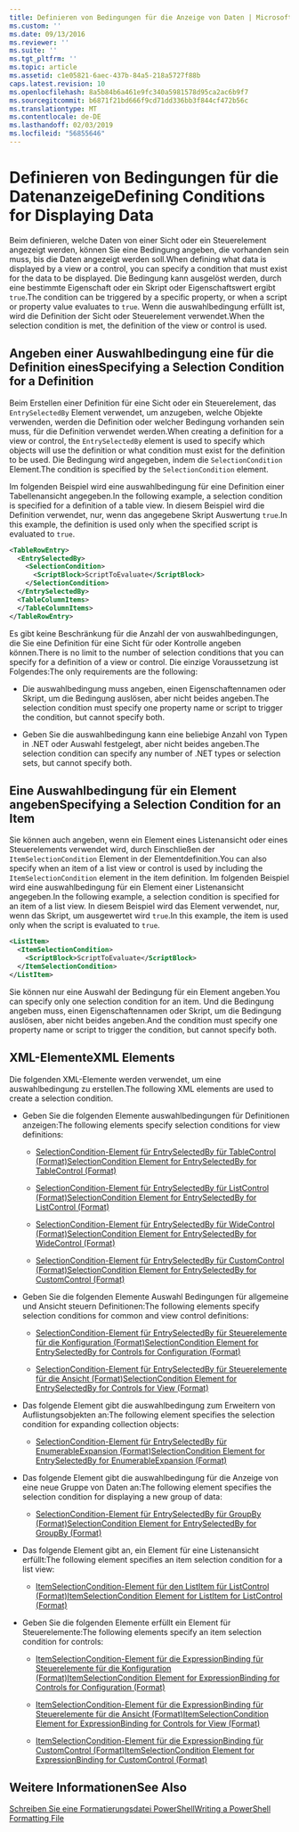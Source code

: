 ```yaml
---
title: Definieren von Bedingungen für die Anzeige von Daten | Microsoft-Dokumentation
ms.custom: ''
ms.date: 09/13/2016
ms.reviewer: ''
ms.suite: ''
ms.tgt_pltfrm: ''
ms.topic: article
ms.assetid: c1e05821-6aec-437b-84a5-218a5727f88b
caps.latest.revision: 10
ms.openlocfilehash: 8a5b84b6a461e9fc340a5981578d95ca2ac6b9f7
ms.sourcegitcommit: b6871f21bd666f9cd71dd336bb3f844cf472b56c
ms.translationtype: MT
ms.contentlocale: de-DE
ms.lasthandoff: 02/03/2019
ms.locfileid: "56855646"
---
```

# <a name="defining-conditions-for-displaying-data"></a><span data-ttu-id="6f880-102">Definieren von Bedingungen für die Datenanzeige</span><span class="sxs-lookup"><span data-stu-id="6f880-102">Defining Conditions for Displaying Data</span></span>

<span data-ttu-id="6f880-103">Beim definieren, welche Daten von einer Sicht oder ein Steuerelement angezeigt werden, können Sie eine Bedingung angeben, die vorhanden sein muss, bis die Daten angezeigt werden soll.</span><span class="sxs-lookup"><span data-stu-id="6f880-103">When defining what data is displayed by a view or a control, you can specify a condition that must exist for the data to be displayed.</span></span> <span data-ttu-id="6f880-104">Die Bedingung kann ausgelöst werden, durch eine bestimmte Eigenschaft oder ein Skript oder Eigenschaftswert ergibt `true`.</span><span class="sxs-lookup"><span data-stu-id="6f880-104">The condition can be triggered by a specific property, or when a script or property value evaluates to `true`.</span></span> <span data-ttu-id="6f880-105">Wenn die auswahlbedingung erfüllt ist, wird die Definition der Sicht oder Steuerelement verwendet.</span><span class="sxs-lookup"><span data-stu-id="6f880-105">When the selection condition is met, the definition of the view or control is used.</span></span>

## <a name="specifying-a-selection-condition-for-a-definition"></a><span data-ttu-id="6f880-106">Angeben einer Auswahlbedingung eine für die Definition eines</span><span class="sxs-lookup"><span data-stu-id="6f880-106">Specifying a Selection Condition for a Definition</span></span>

<span data-ttu-id="6f880-107">Beim Erstellen einer Definition für eine Sicht oder ein Steuerelement, das `EntrySelectedBy` Element verwendet, um anzugeben, welche Objekte verwenden, werden die Definition oder welcher Bedingung vorhanden sein muss, für die Definition verwendet werden.</span><span class="sxs-lookup"><span data-stu-id="6f880-107">When creating a definition for a view or control, the `EntrySelectedBy` element is used to specify which objects will use the definition or what condition must exist for the definition to be used.</span></span> <span data-ttu-id="6f880-108">Die Bedingung wird angegeben, indem die `SelectionCondition` Element.</span><span class="sxs-lookup"><span data-stu-id="6f880-108">The condition is specified by the `SelectionCondition` element.</span></span>

<span data-ttu-id="6f880-109">Im folgenden Beispiel wird eine auswahlbedingung für eine Definition einer Tabellenansicht angegeben.</span><span class="sxs-lookup"><span data-stu-id="6f880-109">In the following example, a selection condition is specified for a definition of a table view.</span></span> <span data-ttu-id="6f880-110">In diesem Beispiel wird die Definition verwendet, nur, wenn das angegebene Skript Auswertung `true`.</span><span class="sxs-lookup"><span data-stu-id="6f880-110">In this example, the definition is used only when the specified script is evaluated to `true`.</span></span>

```xml
<TableRowEntry>
  <EntrySelectedBy>
    <SelectionCondition>
      <ScriptBlock>ScriptToEvaluate</ScriptBlock>
    </SelectionCondition>
  </EntrySelectedBy>
  <TableColumnItems>
  </TableColumnItems>
</TableRowEntry>

```

<span data-ttu-id="6f880-111">Es gibt keine Beschränkung für die Anzahl der von auswahlbedingungen, die Sie eine Definition für eine Sicht für oder Kontrolle angeben können.</span><span class="sxs-lookup"><span data-stu-id="6f880-111">There is no limit to the number of selection conditions that you can specify for a definition of a view or control.</span></span> <span data-ttu-id="6f880-112">Die einzige Voraussetzung ist Folgendes:</span><span class="sxs-lookup"><span data-stu-id="6f880-112">The only requirements are the following:</span></span>

- <span data-ttu-id="6f880-113">Die auswahlbedingung muss angeben, einen Eigenschaftennamen oder Skript, um die Bedingung auslösen, aber nicht beides angeben.</span><span class="sxs-lookup"><span data-stu-id="6f880-113">The selection condition must specify one property name or script to trigger the condition, but cannot specify both.</span></span>

- <span data-ttu-id="6f880-114">Geben Sie die auswahlbedingung kann eine beliebige Anzahl von Typen in .NET oder Auswahl festgelegt, aber nicht beides angeben.</span><span class="sxs-lookup"><span data-stu-id="6f880-114">The selection condition can specify any number of .NET types or selection sets, but cannot specify both.</span></span>

## <a name="specifying-a-selection-condition-for-an-item"></a><span data-ttu-id="6f880-115">Eine Auswahlbedingung für ein Element angeben</span><span class="sxs-lookup"><span data-stu-id="6f880-115">Specifying a Selection Condition for an Item</span></span>

<span data-ttu-id="6f880-116">Sie können auch angeben, wenn ein Element eines Listenansicht oder eines Steuerelements verwendet wird, durch Einschließen der `ItemSelectionCondition` Element in der Elementdefinition.</span><span class="sxs-lookup"><span data-stu-id="6f880-116">You can also specify when an item of a list view or control is used by including the `ItemSelectionCondition` element in the item definition.</span></span> <span data-ttu-id="6f880-117">Im folgenden Beispiel wird eine auswahlbedingung für ein Element einer Listenansicht angegeben.</span><span class="sxs-lookup"><span data-stu-id="6f880-117">In the following example, a selection condition is specified for an item of a list view.</span></span> <span data-ttu-id="6f880-118">In diesem Beispiel wird das Element verwendet, nur, wenn das Skript, um ausgewertet wird `true`.</span><span class="sxs-lookup"><span data-stu-id="6f880-118">In this example, the item is used only when the script is evaluated to `true`.</span></span>

```xml
<ListItem>
  <ItemSelectionCondition>
    <ScriptBlock>ScriptToEvaluate</ScriptBlock>
  </ItemSelectionCondition>
</ListItem>

```

<span data-ttu-id="6f880-119">Sie können nur eine Auswahl der Bedingung für ein Element angeben.</span><span class="sxs-lookup"><span data-stu-id="6f880-119">You can specify only one selection condition for an item.</span></span> <span data-ttu-id="6f880-120">Und die Bedingung angeben muss, einen Eigenschaftennamen oder Skript, um die Bedingung auslösen, aber nicht beides angeben.</span><span class="sxs-lookup"><span data-stu-id="6f880-120">And the condition must specify one property name or script to trigger the condition, but cannot specify both.</span></span>

## <a name="xml-elements"></a><span data-ttu-id="6f880-121">XML-Elemente</span><span class="sxs-lookup"><span data-stu-id="6f880-121">XML Elements</span></span>

 <span data-ttu-id="6f880-122">Die folgenden XML-Elemente werden verwendet, um eine auswahlbedingung zu erstellen.</span><span class="sxs-lookup"><span data-stu-id="6f880-122">The following XML elements are used to create a selection condition.</span></span>

- <span data-ttu-id="6f880-123">Geben Sie die folgenden Elemente auswahlbedingungen für Definitionen anzeigen:</span><span class="sxs-lookup"><span data-stu-id="6f880-123">The following elements specify selection conditions for view definitions:</span></span>

    - [<span data-ttu-id="6f880-124">SelectionCondition-Element für EntrySelectedBy für TableControl (Format)</span><span class="sxs-lookup"><span data-stu-id="6f880-124">SelectionCondition Element for EntrySelectedBy for TableControl (Format)</span></span>](./selectioncondition-element-for-entryselectedby-for-tablecontrol-format.md)

    - [<span data-ttu-id="6f880-125">SelectionCondition-Element für EntrySelectedBy für ListControl (Format)</span><span class="sxs-lookup"><span data-stu-id="6f880-125">SelectionCondition Element for EntrySelectedBy for ListControl (Format)</span></span>](./selectioncondition-element-for-entryselectedby-for-listcontrol-format.md)

    - [<span data-ttu-id="6f880-126">SelectionCondition-Element für EntrySelectedBy für WideControl (Format)</span><span class="sxs-lookup"><span data-stu-id="6f880-126">SelectionCondition Element for EntrySelectedBy for WideControl (Format)</span></span>](./selectioncondition-element-for-entryselectedby-for-widecontrol-format.md)

    - [<span data-ttu-id="6f880-127">SelectionCondition-Element für EntrySelectedBy für CustomControl (Format)</span><span class="sxs-lookup"><span data-stu-id="6f880-127">SelectionCondition Element for EntrySelectedBy for CustomControl (Format)</span></span>](./selectioncondition-element-for-entryselectedby-for-customcontrol-format.md)

- <span data-ttu-id="6f880-128">Geben Sie die folgenden Elemente Auswahl Bedingungen für allgemeine und Ansicht steuern Definitionen:</span><span class="sxs-lookup"><span data-stu-id="6f880-128">The following elements specify selection conditions for common and view control definitions:</span></span>

    - [<span data-ttu-id="6f880-129">SelectionCondition-Element für EntrySelectedBy für Steuerelemente für die Konfiguration (Format)</span><span class="sxs-lookup"><span data-stu-id="6f880-129">SelectionCondition Element for EntrySelectedBy for Controls for Configuration (Format)</span></span>](./selectioncondition-element-for-entryselectedby-for-controls-for-configuration-format.md)

    - [<span data-ttu-id="6f880-130">SelectionCondition-Element für EntrySelectedBy für Steuerelemente für die Ansicht (Format)</span><span class="sxs-lookup"><span data-stu-id="6f880-130">SelectionCondition Element for EntrySelectedBy for Controls for View (Format)</span></span>](./selectioncondition-element-for-entryselectedby-for-controls-for-view-format.md)

- <span data-ttu-id="6f880-131">Das folgende Element gibt die auswahlbedingung zum Erweitern von Auflistungsobjekten an:</span><span class="sxs-lookup"><span data-stu-id="6f880-131">The following element specifies the selection condition for expanding collection objects:</span></span>

    - [<span data-ttu-id="6f880-132">SelectionCondition-Element für EntrySelectedBy für EnumerableExpansion (Format)</span><span class="sxs-lookup"><span data-stu-id="6f880-132">SelectionCondition Element for EntrySelectedBy for EnumerableExpansion (Format)</span></span>](./selectioncondition-element-for-entryselectedby-for-enumerableexpansion-format.md)

- <span data-ttu-id="6f880-133">Das folgende Element gibt die auswahlbedingung für die Anzeige von eine neue Gruppe von Daten an:</span><span class="sxs-lookup"><span data-stu-id="6f880-133">The following element specifies the selection condition for displaying a new group of data:</span></span>

    - [<span data-ttu-id="6f880-134">SelectionCondition-Element für EntrySelectedBy für GroupBy (Format)</span><span class="sxs-lookup"><span data-stu-id="6f880-134">SelectionCondition Element for EntrySelectedBy for GroupBy (Format)</span></span>](./selectioncondition-element-for-entryselectedby-for-groupby-format.md)

- <span data-ttu-id="6f880-135">Das folgende Element gibt an, ein Element für eine Listenansicht erfüllt:</span><span class="sxs-lookup"><span data-stu-id="6f880-135">The following element specifies an item selection condition for a list view:</span></span>

    - [<span data-ttu-id="6f880-136">ItemSelectionCondition-Element für den ListItem für ListControl (Format)</span><span class="sxs-lookup"><span data-stu-id="6f880-136">ItemSelectionCondition Element for ListItem for ListControl (Format)</span></span>](./itemselectioncondition-element-for-listitem-for-listcontrol-format.md)

- <span data-ttu-id="6f880-137">Geben Sie die folgenden Elemente erfüllt ein Element für Steuerelemente:</span><span class="sxs-lookup"><span data-stu-id="6f880-137">The following elements specify an item selection condition for controls:</span></span>

    - [<span data-ttu-id="6f880-138">ItemSelectionCondition-Element für die ExpressionBinding für Steuerelemente für die Konfiguration (Format)</span><span class="sxs-lookup"><span data-stu-id="6f880-138">ItemSelectionCondition Element for ExpressionBinding for Controls for Configuration (Format)</span></span>](./itemselectioncondition-element-for-expressionbinding-for-controls-for-configuration-format.md)

    - [<span data-ttu-id="6f880-139">ItemSelectionCondition-Element für die ExpressionBinding für Steuerelemente für die Ansicht (Format)</span><span class="sxs-lookup"><span data-stu-id="6f880-139">ItemSelectionCondition Element for ExpressionBinding for Controls for View (Format)</span></span>](./itemselectioncondition-element-for-expressionbinding-for-controls-for-view-format.md)

    - [<span data-ttu-id="6f880-140">ItemSelectionCondition-Element für die ExpressionBinding für CustomControl (Format)</span><span class="sxs-lookup"><span data-stu-id="6f880-140">ItemSelectionCondition Element for ExpressionBinding for CustomControl (Format)</span></span>](./itemselectioncondition-element-for-expressionbinding-for-customcontrol-format.md)

## <a name="see-also"></a><span data-ttu-id="6f880-141">Weitere Informationen</span><span class="sxs-lookup"><span data-stu-id="6f880-141">See Also</span></span>

[<span data-ttu-id="6f880-142">Schreiben Sie eine Formatierungsdatei PowerShell</span><span class="sxs-lookup"><span data-stu-id="6f880-142">Writing a PowerShell Formatting File</span></span>](./writing-a-powershell-formatting-file.md)
